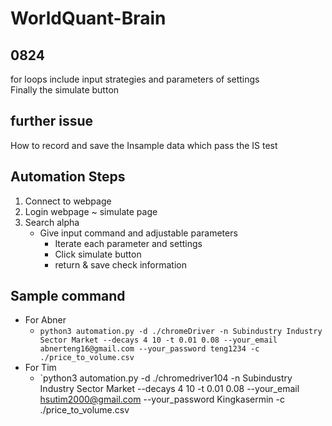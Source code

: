 # WorldQuant-Brain
## 0824 
for loops include input strategies and parameters of settings  
Finally the simulate button
## further issue
How to record and save the Insample data which pass the IS test

## Automation Steps
1. Connect to webpage
2. Login webpage ~ simulate page
3. Search alpha
    * Give input command and adjustable parameters
        * Iterate each parameter and settings
        * Click simulate button
        * return & save check information

## Sample command
* For Abner
  * `python3 automation.py -d ./chromeDriver -n Subindustry Industry Sector Market --decays 4 10 -t 0.01 0.08 --your_email abnerteng16@gmail.com --your_password teng1234 -c ./price_to_volume.csv`
* For Tim
  * `python3 automation.py -d ./chromedriver104 -n Subindustry Industry Sector Market --decays 4 10 -t 0.01 0.08 --your_email hsutim2000@gmail.com --your_password Kingkasermin -c ./price_to_volume.csv